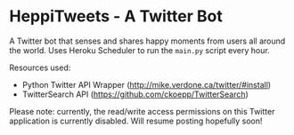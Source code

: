 # HeppiTweets - A Twitter Bot 

A Twitter bot that senses and shares happy moments from users all around the world. Uses Heroku Scheduler to run the `main.py` script every hour.

Resources used: 
- Python Twitter API Wrapper (http://mike.verdone.ca/twitter/#install)
- TwitterSearch API (https://github.com/ckoepp/TwitterSearch)


Please note: currently, the read/write access permissions on this Twitter application is currently disabled. Will resume posting hopefully soon! 